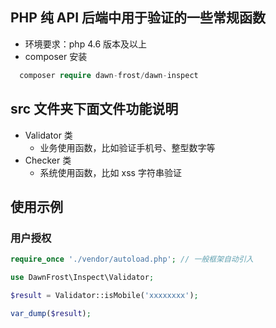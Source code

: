 ## PHP 纯 API 后端中用于验证的一些常规函数

- 环境要求：php 4.6 版本及以上
- composer 安装

```php
  composer require dawn-frost/dawn-inspect
```

## src 文件夹下面文件功能说明

- Validator 类
  - 业务使用函数，比如验证手机号、整型数字等
- Checker 类
  - 系统使用函数，比如 xss 字符串验证

## 使用示例

### 用户授权

```php
require_once './vendor/autoload.php'; // 一般框架自动引入

use DawnFrost\Inspect\Validator;

$result = Validator::isMobile('xxxxxxxx');

var_dump($result);
```
